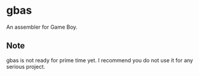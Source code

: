 # gbas

An assembler for Game Boy.

## Note

gbas is not ready for prime time yet. I recommend you do not use it for any serious project.
